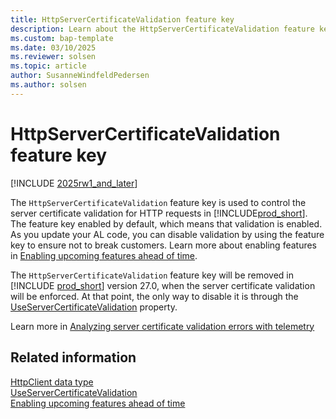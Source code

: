 ```yaml
---
title: HttpServerCertificateValidation feature key
description: Learn about the HttpServerCertificateValidation feature key.
ms.custom: bap-template
ms.date: 03/10/2025
ms.reviewer: solsen
ms.topic: article
author: SusanneWindfeldPedersen
ms.author: solsen
---
```


# HttpServerCertificateValidation feature key

[!INCLUDE [2025rw1_and_later](includes/2025rw1_and_later.md)]

The `HttpServerCertificateValidation` feature key is used to control the server certificate validation for HTTP requests in [!INCLUDE[prod_short](includes/prod_short.md)]. The feature key enabled by default, which means that validation is enabled. As you update your AL code, you can disable validation by using the feature key to ensure not to break customers. Learn more about enabling features in [Enabling upcoming features ahead of time](/dynamics365/business-central/dev-itpro/administration/feature-management).

The `HttpServerCertificateValidation` feature key will be removed in [!INCLUDE [prod_short](includes/prod_short.md)] version 27.0, when the server certificate validation will be enforced. At that point, the only way to disable it is through the [UseServerCertificateValidation](properties/devenv-useservercertificatevalidation-property.md) property.

Learn more in [Analyzing server certificate validation errors with telemetry](../administration/telemetry-webservices-outgoing-certificate-validation-errors.md)

## Related information

[HttpClient data type](methods-auto/httpclient/httpclient-data-type.md)  
[UseServerCertificateValidation](properties/devenv-useservercertificatevalidation-property.md)  
[Enabling upcoming features ahead of time](/dynamics365/business-central/dev-itpro/administration/feature-management)  
